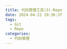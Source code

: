 ```yaml
---
title: 代码管理工具(3)-Repo
date: 2024-04-22 19:36:37
tags:
  - Git
  - Repo
categories:
  - 代码管理
---
```

